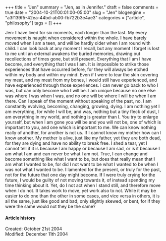 +++
title = "Jen"
summary = "Jen, as in Jennifer."
draft = false
comments = true
date = "2004-10-21T00:01:00-05:00"
slug = "Jen"
blogengine = "a3f139f5-42ea-44bd-ab00-fb722b3e4ae3"
categories = ["article", "philosophy"]
tags = []
+++

<p>
Jen: I have lived for six moments, each longer than the last.<!--more-->  My every movement is naught when considered within the whole.  I have barely moved when I am a teen, and will be hardly older when I am round with child.  I can look back at any moment I recall, but any moment I forget is lost to me until an external awakens the buried memories, drawing out recollections of times gone, but still present.  Everything that I am I have become, and everything that I was I am.  It is impossible to strike those experiences that have occurred before, for they will always be etched within my body and within my mind.  Even if I were to tear the skin covering my meat, and my meat from my bones, I would still have experienced, and have experienced through those experiences.  I can never go back to who I was, but can only become who I will be.  I am unique because no one else was where I was when I was, and no one will be where I will be when I am there.  Can I speak of the moment without speaking of the past, no.  I am constantly evolving, becoming, changing, growing, dying.  I am nothing yet I am everything, for while I will be, and was, nothing but a tiny fleck of dust, I am everything in my world, and nothing is greater than I.  You try to enlarge yourself, but when I am gone you will be and you will not be, one of which is important to you, and one which is important to me.  We can know nothing really of another, for another is not us.  If I cannot know my mother how can I know another.  My mother is alive, just like my father, yet they are both dead, for they are dying and have no ability to break free.  I shed a tear, yet I cannot tell if it is because I am happy or because I am sad, or is it because I am what I am and can never be what I am not.  True, I can change and become something like what I want to be, but does that really mean that I am what I wanted to be, for did I not want to be what I wanted to be when I was not what I wanted to be.  I lamented for the present, or truly for the past, not for the future that one day might become.  If I were truly crying for the future, I would be guilty of not moving towards it, of instead spending my time thinking about it.  Yet, do I not act when I stand still, and therefore move when I do not.  It takes work to move, yet work also to not.  While it may be easier to do one than the other in some cases, and vice versa in others, it is all the same, just like good and bad, only slightly skewed, or bent, for if they were the same would not they be the same?
</p>
<h4>Article history</h4>
<p>
Created: October 21st 2004<br />
Modified: December 11th 2004
</p>

